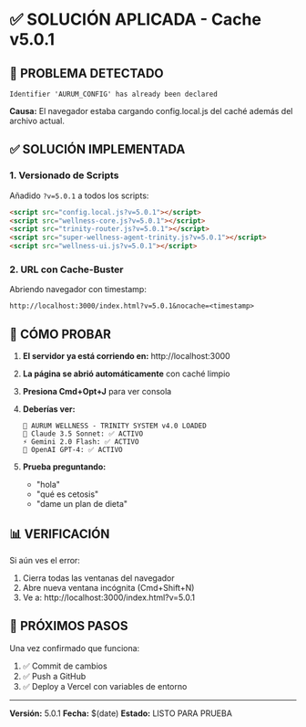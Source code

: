 # ✅ SOLUCIÓN APLICADA - Cache v5.0.1

## 🔧 PROBLEMA DETECTADO

```
Identifier 'AURUM_CONFIG' has already been declared
```

**Causa:** El navegador estaba cargando config.local.js del caché además del archivo actual.

## ✅ SOLUCIÓN IMPLEMENTADA

### 1. Versionado de Scripts
Añadido `?v=5.0.1` a todos los scripts:

```html
<script src="config.local.js?v=5.0.1"></script>
<script src="wellness-core.js?v=5.0.1"></script>
<script src="trinity-router.js?v=5.0.1"></script>
<script src="super-wellness-agent-trinity.js?v=5.0.1"></script>
<script src="wellness-ui.js?v=5.0.1"></script>
```

### 2. URL con Cache-Buster
Abriendo navegador con timestamp:
```
http://localhost:3000/index.html?v=5.0.1&nocache=<timestamp>
```

## 🧪 CÓMO PROBAR

1. **El servidor ya está corriendo en:** http://localhost:3000
2. **La página se abrió automáticamente** con caché limpio
3. **Presiona Cmd+Opt+J** para ver consola
4. **Deberías ver:**
   ```
   🔱 AURUM WELLNESS - TRINITY SYSTEM v4.0 LOADED
   🧠 Claude 3.5 Sonnet: ✅ ACTIVO
   ⚡ Gemini 2.0 Flash: ✅ ACTIVO
   🤖 OpenAI GPT-4: ✅ ACTIVO
   ```

5. **Prueba preguntando:**
   - "hola"
   - "qué es cetosis"
   - "dame un plan de dieta"

## 📊 VERIFICACIÓN

Si aún ves el error:
1. Cierra todas las ventanas del navegador
2. Abre nueva ventana incógnita (Cmd+Shift+N)
3. Ve a: http://localhost:3000/index.html?v=5.0.1

## 🎯 PRÓXIMOS PASOS

Una vez confirmado que funciona:
1. ✅ Commit de cambios
2. ✅ Push a GitHub
3. ✅ Deploy a Vercel con variables de entorno

---
**Versión:** 5.0.1
**Fecha:** $(date)
**Estado:** LISTO PARA PRUEBA
